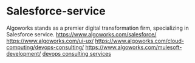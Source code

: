 # Salesforce-service
Algoworks stands as a premier digital transformation firm, specializing in Salesforce service. https://www.algoworks.com/salesforce/
https://www.algoworks.com/ui-ux/
https://www.algoworks.com/cloud-computing/devops-consulting/
https://www.algoworks.com/mulesoft-development/
<a href="https://www.algoworks.com/cloud-computing/devops-consulting/">devops consulting services</a>
